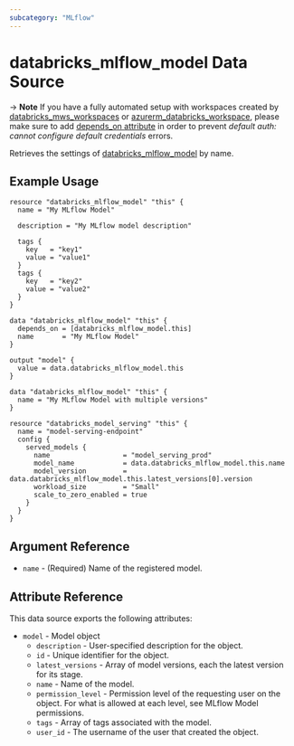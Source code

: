 ```yaml
---
subcategory: "MLflow"
---
```

# databricks_mlflow_model Data Source

-> **Note** If you have a fully automated setup with workspaces created by [databricks_mws_workspaces](../resources/mws_workspaces.md) or [azurerm_databricks_workspace](https://registry.terraform.io/providers/hashicorp/azurerm/latest/docs/resources/databricks_workspace), please make sure to add [depends_on attribute](../guides/troubleshooting.md#data-resources-and-authentication-is-not-configured-errors) in order to prevent _default auth: cannot configure default credentials_ errors.

Retrieves the settings of [databricks_mlflow_model](../resources/mlflow_model.md) by name.

## Example Usage

```hcl
resource "databricks_mlflow_model" "this" {
  name = "My MLflow Model"

  description = "My MLflow model description"

  tags {
    key   = "key1"
    value = "value1"
  }
  tags {
    key   = "key2"
    value = "value2"
  }
}

data "databricks_mlflow_model" "this" {
  depends_on = [databricks_mlflow_model.this]
  name       = "My MLflow Model"
}

output "model" {
  value = data.databricks_mlflow_model.this
}
```

```hcl
data "databricks_mlflow_model" "this" {
  name = "My MLflow Model with multiple versions"
}

resource "databricks_model_serving" "this" {
  name = "model-serving-endpoint"
  config {
    served_models {
      name                  = "model_serving_prod"
      model_name            = data.databricks_mlflow_model.this.name
      model_version         = data.databricks_mlflow_model.this.latest_versions[0].version
      workload_size         = "Small"
      scale_to_zero_enabled = true
    }
  }
}
```

## Argument Reference

* `name` - (Required) Name of the registered model.

## Attribute Reference

This data source exports the following attributes:

* `model` - Model object
    * `description` - User-specified description for the object.
    * `id` - Unique identifier for the object.
    * `latest_versions` - Array of model versions, each the latest version for its stage.
    * `name` - Name of the model.
    * `permission_level` - Permission level of the requesting user on the object. For what is allowed at each level, see MLflow Model permissions.
    * `tags` - Array of tags associated with the model.
    * `user_id` - The username of the user that created the object.

